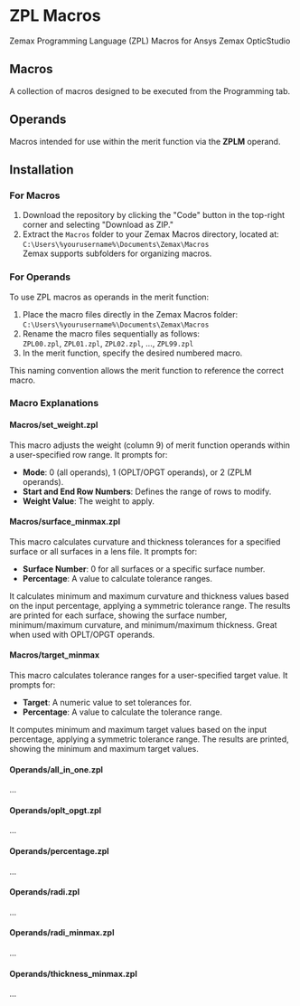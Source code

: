 # ZPL Macros
Zemax Programming Language (ZPL) Macros for Ansys Zemax OpticStudio

## Macros
A collection of macros designed to be executed from the Programming tab.

## Operands
Macros intended for use within the merit function via the **ZPLM** operand.

## Installation

### For Macros
1. Download the repository by clicking the "Code" button in the top-right corner and selecting "Download as ZIP."
2. Extract the `Macros` folder to your Zemax Macros directory, located at:  
   `C:\Users\%yourusername%\Documents\Zemax\Macros`  
   Zemax supports subfolders for organizing macros.

### For Operands
To use ZPL macros as operands in the merit function:
1. Place the macro files directly in the Zemax Macros folder:  
   `C:\Users\%yourusername%\Documents\Zemax\Macros`
2. Rename the macro files sequentially as follows:  
   `ZPL00.zpl`, `ZPL01.zpl`, `ZPL02.zpl`, ..., `ZPL99.zpl`
3. In the merit function, specify the desired numbered macro.

This naming convention allows the merit function to reference the correct macro.

### Macro Explanations
#### Macros/set_weight.zpl
This macro adjusts the weight (column 9) of merit function operands within a user-specified row range. It prompts for:
- **Mode**: 0 (all operands), 1 (OPLT/OPGT operands), or 2 (ZPLM operands).
- **Start and End Row Numbers**: Defines the range of rows to modify.
- **Weight Value**: The weight to apply.


#### Macros/surface_minmax.zpl
This macro calculates curvature and thickness tolerances for a specified surface or all surfaces in a lens file. It prompts for:
- **Surface Number**: 0 for all surfaces or a specific surface number.
- **Percentage**: A value to calculate tolerance ranges.

It calculates minimum and maximum curvature and thickness values based on the input percentage, applying a symmetric tolerance range. The results are printed for each surface, showing the surface number, minimum/maximum curvature, and minimum/maximum thickness. Great when used with OPLT/OPGT operands.

#### Macros/target_minmax
This macro calculates tolerance ranges for a user-specified target value. It prompts for:
- **Target**: A numeric value to set tolerances for.
- **Percentage**: A value to calculate the tolerance range.

It computes minimum and maximum target values based on the input percentage, applying a symmetric tolerance range. The results are printed, showing the minimum and maximum target values.

#### Operands/all_in_one.zpl
...
#### Operands/oplt_opgt.zpl
...
#### Operands/percentage.zpl
...
#### Operands/radi.zpl
...
#### Operands/radi_minmax.zpl
...
#### Operands/thickness_minmax.zpl
...